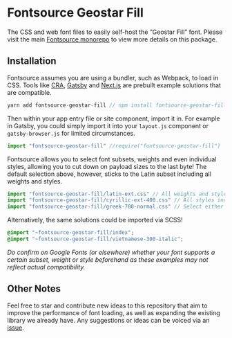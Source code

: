 # Fontsource Geostar Fill

The CSS and web font files to easily self-host the “Geostar Fill” font. Please visit the main [Fontsource monorepo](https://github.com/DecliningLotus/fontsource) to view more details on this package.

## Installation

Fontsource assumes you are using a bundler, such as Webpack, to load in CSS. Tools like [CRA](https://create-react-app.dev/), [Gatsby](https://www.gatsbyjs.org/) and [Next.js](https://nextjs.org/) are prebuilt example solutions that are compatible.

```javascript
yarn add fontsource-geostar-fill // npm install fontsource-geostar-fill
```

Then within your app entry file or site component, import it in. For example in Gatsby, you could simply import it into your `layout.js` component or `gatsby-browser.js` for limited circumstances.

```javascript
import "fontsource-geostar-fill" //require("fontsource-geostar-fill")
```

Fontsource allows you to select font subsets, weights and even individual styles, allowing you to cut down on payload sizes to the last byte! The default selection above, however, sticks to the Latin subset including all weights and styles.

```javascript
import "fontsource-geostar-fill/latin-ext.css" // All weights and styles included.
import "fontsource-geostar-fill/cyrillic-ext-400.css" // All styles included.
import "fontsource-geostar-fill/greek-700-normal.css" // Select either normal or italic.
```

Alternatively, the same solutions could be imported via SCSS!

```scss
@import "~fontsource-geostar-fill/index";
@import "~fontsource-geostar-fill/vietnamese-300-italic";
```

_Do confirm on Google Fonts (or elsewhere) whether your font supports a certain subset, weight or style beforehand as these examples may not reflect actual compatibility._

## Other Notes

Feel free to star and contribute new ideas to this repository that aim to improve the performance of font loading, as well as expanding the existing library we already have. Any suggestions or ideas can be voiced via an [issue](https://github.com/DecliningLotus/fontsource/issues).
